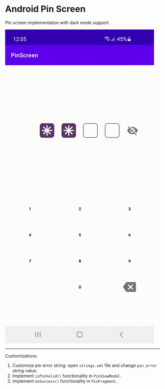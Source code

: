 # Android Pin Screen

Pin screen implementation with dark mode support.

![Alt Text](https://raw.githubusercontent.com/TeaKave/pin_screen/master/images/pinScreen.gif)

---

Customizations: 

1. Customize pin error string: open ```strings.xml``` file and change ```pin_error``` string value.
2. Implement ```isPinValid()``` functionality in ```PinViewModel```.
3. Implement ```onSuccess()``` functionality in ```PinFragment```.
